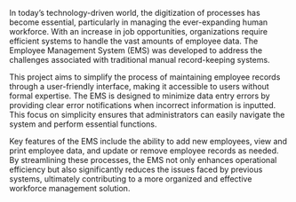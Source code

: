
In today’s technology-driven world, the digitization of processes has become essential, particularly in managing the ever-expanding human workforce. With an increase in job opportunities, organizations require efficient systems to handle the vast amounts of employee data. The Employee Management System (EMS) was developed to address the challenges associated with traditional manual record-keeping systems.

This project aims to simplify the process of maintaining employee records through a user-friendly interface, making it accessible to users without formal expertise. The EMS is designed to minimize data entry errors by providing clear error notifications when incorrect information is inputted. This focus on simplicity ensures that administrators can easily navigate the system and perform essential functions.

Key features of the EMS include the ability to add new employees, view and print employee data, and update or remove employee records as needed. By streamlining these processes, the EMS not only enhances operational efficiency but also significantly reduces the issues faced by previous systems, ultimately contributing to a more organized and effective workforce management solution.

